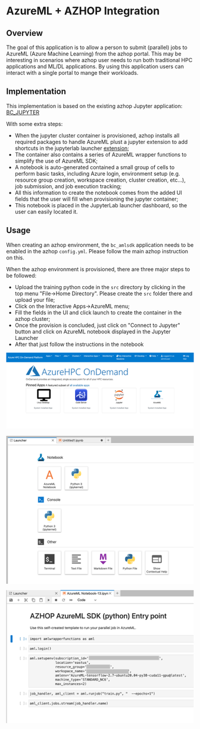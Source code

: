 # AzureML + AZHOP Integration


## Overview

The goal of this application is to allow a person to submit (parallel) jobs to AzureML (Azure Machine Learning) from the azhop portal. This may be interesting in scenarios where azhop user needs to run both traditional HPC applications and ML/DL applications. By using this application users can interact with a single portal to mange their workloads.


## Implementation

This implementation is based on the existing azhop Jupyter application: [BC_JUPYTER](https://github.com/Azure/az-hop/tree/main/playbooks/roles/ood-applications/files/bc_jupyter)

With some extra steps:
- When the jupyter cluster container is provisioned, azhop installs all required
  packages to handle AzureML plust a jupyter extension to add shortcuts in the
  jupyterlab launcher [extension](https://jupyter-app-launcher.readthedocs.io/en/latest/);
- The container also contains a series of AzureML wrapper functions to simplify
  the use of AzureML SDK;
- A notebook is auto-generated contained a small group of cells to perform basic
  tasks, including Azure login, environment setup (e.g. resource group creation,
  workspace creation, cluster creation, etc...), job submission, and job
  execution tracking;
- All this information to create the notebook comes from the added UI fields
  that the user will fill when provisioning the jupyter container;
- This notebook is placed in the JupyterLab launcher dashboard, so the user can
  easily located it.


## Usage

When creating an azhop environment, the ``bc_amlsdk`` application needs to be
enabled in the azhop ``config.yml``. Please follow the main azhop instruction on
this.


When the azhop environment is provisioned, there are three major steps to be
followed:
- Upload the training python code in the ``src`` directory by clicking in the
  top menu "File->Home Directory". Please create the ``src`` folder there and upload your file;
- Click on the Interactive Apps->AzureML menu;
- Fill the fields in the UI and click launch to create the container in the
  azhop cluster;
- Once the provision is concluded, just click on "Connect to Jupyter" button and
  click on AzureML notebook displayed in the Jupyter Launcher
- After that just follow the instructions in the notebook

<p align="center">
  <img width="536" src="./images/azhopamlsdkscreen1.png">
</p>

<p align="center">
  <img width="536" src="./images/azhopamlsdkscreen2.png">
</p>
<p align="center">
  <img width="536" src="./images/azhopamlsdkscreen3.png">
</p>
